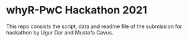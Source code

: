 # whyR-PwC Hackathon 2021

This repo consists the script, data and readme file of the submission for hackathon by Ugur Dar and Mustafa Cavus.
